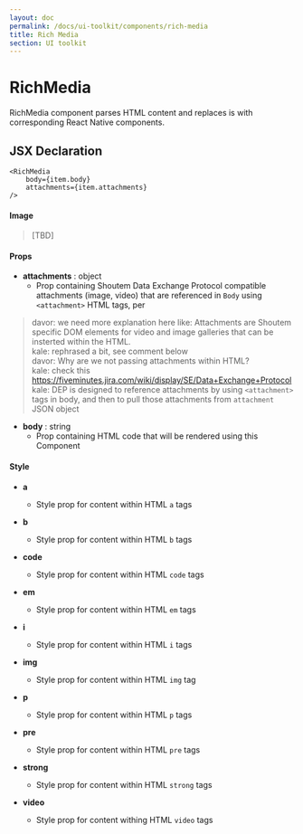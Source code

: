 ```yaml
---
layout: doc
permalink: /docs/ui-toolkit/components/rich-media
title: Rich Media
section: UI toolkit
---
```


# RichMedia

RichMedia component parses HTML content and replaces is with corresponding React Native components.

## JSX Declaration
```JSX
<RichMedia
    body={item.body}
    attachments={item.attachments}
/>
```
#### Image
>[TBD]

#### Props

* **attachments** : object  
  - Prop containing Shoutem Data Exchange Protocol compatible attachments (image, video) that are referenced in `Body` using `<attachment>` HTML tags, per 
  
  
> davor: we need more explanation here like: Attachments are Shoutem specific DOM elements for video and image galleries that can be insterted within the HTML.  
> kale: rephrased a bit, see comment below  
> davor: Why are we not passing attachments within HTML?  
> kale: check this https://fiveminutes.jira.com/wiki/display/SE/Data+Exchange+Protocol  
> kale: DEP is designed to reference attachments by using `<attachment>` tags in body, and then to pull those attachments from `attachment` JSON object

* **body** : string  
  - Prop containing HTML code that will be rendered using this Component  

#### Style

* **a**
  - Style prop for content within HTML `a` tags
  
* **b**
  - Style prop for content within HTML `b` tags
  
* **code**
  - Style prop for content within HTML `code` tags
  
* **em**
  - Style prop for content within HTML `em` tags
  
* **i**
  - Style prop for content within HTML `i` tags
  
* **img**
  - Style prop for content within HTML `img` tag
  
* **p**
  - Style prop for content within HTML `p` tags
  
* **pre**
  - Style prop for content within HTML `pre` tags
  
* **strong**
  - Style prop for content within HTML `strong` tags
  
* **video**
  - Style prop for content withing HTML `video` tags